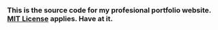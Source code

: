 <h3>This is the source code for my profesional portfolio website. <a href="https://opensource.org/licenses/MIT">MIT License</a> applies. Have at it.  </h3>
